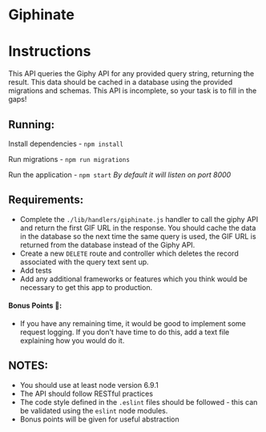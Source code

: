 # Giphinate

# Instructions

 This API queries the Giphy API for any provided query string, returning the result.
 This data should be cached in a database using the provided migrations and schemas.
 This API is incomplete, so your task is to fill in the gaps!

## Running:
Install dependencies - `npm install`

Run migrations - `npm run migrations`

Run the application - `npm start` _By default it will listen on port 8000_

## Requirements:
 - Complete the `./lib/handlers/giphinate.js` handler to call the giphy API
 and return the first GIF URL in the response. You should cache the data in
 the database so the next time the same query is used, the GIF URL is returned
 from the database instead of the Giphy API.
 - Create a new `DELETE` route and controller which deletes the record
 associated with the query text sent up.
 - Add tests
 - Add any additional frameworks or features which you think would be
 necessary to get this app to production.

#### Bonus Points 🙆:
- If you have any remaining time, it would be good to implement some
request logging. If you don't have time to do this,
add a text file explaining how you would do it.

## NOTES:
 - You should use at least node version 6.9.1
 - The API should follow RESTful practices
 - The code style defined in the `.eslint` files should be
 followed - this can be validated using the `eslint` node modules.
 - Bonus points will be given for useful abstraction
